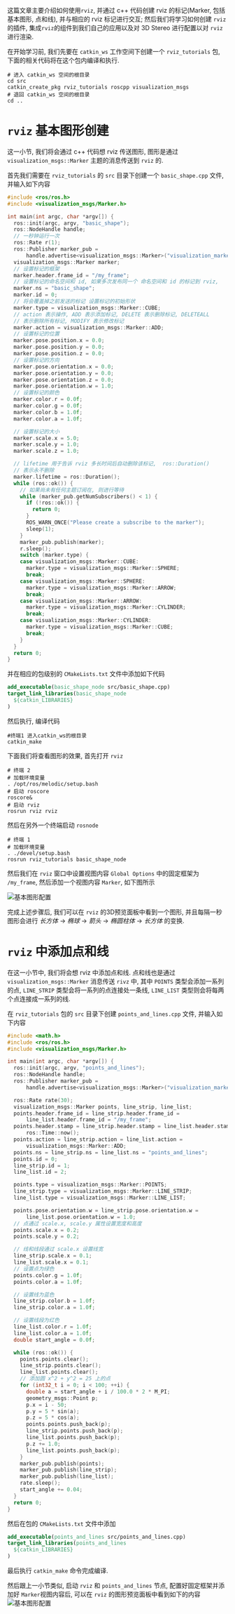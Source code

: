 这篇文章主要介绍如何使用`rviz`, 并通过 c++ 代码创建 rviz 的标记(Marker, 包括基本图形, 点和线), 并与相应的 rviz 标记进行交互; 然后我们将学习如何创建 `rviz` 的插件, 集成`rviz`的组件到我们自己的应用以及对 3D Stereo 进行配置以对 `rviz` 进行渲染.


在开始学习前, 我们先要在 `catkin_ws` 工作空间下创建一个 `rviz_tutorials` 包, 下面的相关代码将在这个包内编译和执行.
```shell
# 进入 catkin_ws 空间的根目录
cd src
catkin_create_pkg rviz_tutorials roscpp visualization_msgs
# 退回 catkin_ws 空间的根目录
cd ..
```
#  `rviz` 基本图形创建

这一小节, 我们将会通过 c++ 代码想 rviz 传送图形, 图形是通过  `visualization_msgs::Marker` 主题的消息传送到 `rviz` 的. 

首先我们需要在  `rviz_tutorials` 的 `src` 目录下创建一个 `basic_shape.cpp` 文件, 并输入如下内容
```cpp
#include <ros/ros.h>
#include <visualization_msgs/Marker.h>

int main(int argc, char *argv[]) {
  ros::init(argc, argv, "basic_shape");
  ros::NodeHandle handle;
  // 一秒钟运行一次
  ros::Rate r(1);
  ros::Publisher marker_pub =
      handle.advertise<visualization_msgs::Marker>("visualization_marker", 1);
  visualization_msgs::Marker marker;
  // 设置标记的框架
  marker.header.frame_id = "/my_frame";
  // 设置标记的命名空间和 id, 如果多次发布同一个 命名空间和 id 的标记到 rviz,
  marker.ns = "basic_shape";
  marker.id = 0;
  // 将会覆盖掉之前发送的标记 设置标记的初始形状
  marker.type = visualization_msgs::Marker::CUBE;
  // action 表示操作, ADD 表示添加标记, DELETE 表示删除标记, DELETEALL
  // 表示删除所有标记, MODIFY 表示修改标记
  marker.action = visualization_msgs::Marker::ADD;
  // 设置标记的位置
  marker.pose.position.x = 0.0;
  marker.pose.position.y = 0.0;
  marker.pose.position.z = 0.0;
  // 设置标记的方向
  marker.pose.orientation.x = 0.0;
  marker.pose.orientation.y = 0.0;
  marker.pose.orientation.z = 0.0;
  marker.pose.orientation.w = 1.0;
  // 设置标记的颜色
  marker.color.r = 0.0f;
  marker.color.g = 0.0f;
  marker.color.b = 1.0f;
  marker.color.a = 1.0f;

  // 设置标记的大小
  marker.scale.x = 5.0;
  marker.scale.y = 1.0;
  marker.scale.z = 1.0;

  // lifetime 用于告诉 rviz 多长时间后自动删除该标记,  ros::Duration()
  // 表示永不删除
  marker.lifetime = ros::Duration();
  while (ros::ok()) {
    // 如果尚未有任何主题订阅在, 则进行等待
    while (marker_pub.getNumSubscribers() < 1) {
      if (!ros::ok()) {
        return 0;
      }
      ROS_WARN_ONCE("Please create a subscribe to the marker");
      sleep(1);
    }
    marker_pub.publish(marker);
    r.sleep();
    switch (marker.type) {
    case visualization_msgs::Marker::CUBE:
      marker.type = visualization_msgs::Marker::SPHERE;
      break;
    case visualization_msgs::Marker::SPHERE:
      marker.type = visualization_msgs::Marker::ARROW;
      break;
    case visualization_msgs::Marker::ARROW:
      marker.type = visualization_msgs::Marker::CYLINDER;
      break;
    case visualization_msgs::Marker::CYLINDER:
      marker.type = visualization_msgs::Marker::CUBE;
      break;
    }
  }
  return 0;
}
```
并在相应的包级别的 `CMakeLists.txt` 文件中添加如下代码
```cmake
add_executable(basic_shape_node src/basic_shape.cpp)
target_link_libraries(basic_shape_node
  ${catkin_LIBRARIES}
)
```
然后执行, 编译代码
```shell
#终端1 进入catkin_ws的根目录
catkin_make
```

下面我们将查看图形的效果, 首先打开 `rviz` 
```shell
# 终端 2
# 加载环境变量
. /opt/ros/melodic/setup.bash
# 启动 roscore
roscore&
# 启动 rviz
rosrun rviz rviz
```
然后在另外一个终端启动 `rosnode`
```shell
# 终端 1
# 加载环境变量
. ./devel/setup.bash
rosrun rviz_tutorials basic_shape_node
```
然后我们在 `rviz` 窗口中设置视图内容 `Global Options` 中的固定框架为 `/my_frame`, 然后添加一个视图内容 `Marker`, 如下图所示

![基本图形配置](./images/basic_shape.png)

完成上述步骤后, 我们可以在 `rviz` 的3D预览面板中看到一个图形, 并且每隔一秒图形会进行 *长方体* -> *椭球* -> *箭头* -> *椭圆柱体* -> *长方体* 的变换.

# `rviz` 中添加点和线

在这一小节中, 我们将会想 rviz 中添加点和线. 点和线也是通过 `visualization_msgs::Marker` 消息传送 `rivz` 中, 其中 `POINTS` 类型会添加一系列的点, `LINE_STRIP` 类型会将一系列的点连接处一条线, `LINE_LIST` 类型则会将每两个点连接成一系列的线.

在 `rviz_tutorials` 包的 `src` 目录下创建 `points_and_lines.cpp` 文件, 并输入如下内容
```cpp
#include <math.h>
#include <ros/ros.h>
#include <visualization_msgs/Marker.h>

int main(int argc, char *argv[]) {
  ros::init(argc, argv, "points_and_lines");
  ros::NodeHandle handle;
  ros::Publisher marker_pub =
      handle.advertise<visualization_msgs::Marker>("visualization_marker", 10);

  ros::Rate rate(30);
  visualization_msgs::Marker points, line_strip, line_list;
  points.header.frame_id = line_strip.header.frame_id =
      line_list.header.frame_id = "/my_frame";
  points.header.stamp = line_strip.header.stamp = line_list.header.stamp =
      ros::Time::now();
  points.action = line_strip.action = line_list.action =
      visualization_msgs::Marker::ADD;
  points.ns = line_strip.ns = line_list.ns = "points_and_lines";
  points.id = 0;
  line_strip.id = 1;
  line_list.id = 2;

  points.type = visualization_msgs::Marker::POINTS;
  line_strip.type = visualization_msgs::Marker::LINE_STRIP;
  line_list.type = visualization_msgs::Marker::LINE_LIST;

  points.pose.orientation.w = line_strip.pose.orientation.w =
      line_list.pose.orientation.w = 1.0;
  // 点通过 scale.x, scale.y 属性设置宽度和高度
  points.scale.x = 0.2;
  points.scale.y = 0.2;

  // 线和线段通过 scale.x 设置线宽
  line_strip.scale.x = 0.1;
  line_list.scale.x = 0.1;
  // 设置点为绿色
  points.color.g = 1.0f;
  points.color.a = 1.0f;

  // 设置线为蓝色
  line_strip.color.b = 1.0f;
  line_strip.color.a = 1.0f;

  // 设置线段为红色
  line_list.color.r = 1.0f;
  line_list.color.a = 1.0f;
  double start_angle = 0.0f;

  while (ros::ok()) {
    points.points.clear();
    line_strip.points.clear();
    line_list.points.clear();
    // 添加圆 x^2 + y^2 = 25 上的点
    for (int32_t i = 0; i < 100; ++i) {
      double a = start_angle + i / 100.0 * 2 * M_PI;
      geometry_msgs::Point p;
      p.x = i - 50;
      p.y = 5 * sin(a);
      p.z = 5 * cos(a);
      points.points.push_back(p);
      line_strip.points.push_back(p);
      line_list.points.push_back(p);
      p.z += 1.0;
      line_list.points.push_back(p);
    }
    marker_pub.publish(points);
    marker_pub.publish(line_strip);
    marker_pub.publish(line_list);
    rate.sleep();
    start_angle += 0.04;
  }
  return 0;
}
```

然后在包的 `CMakeLists.txt` 文件中添加
```cmake
add_executable(points_and_lines src/points_and_lines.cpp)
target_link_libraries(points_and_lines
  ${catkin_LIBRARIES}
)
```

最后执行 `catkin_make` 命令完成编译.

然后跟上一小节类似, 启动 `rviz` 和 `points_and_lines` 节点, 配置好固定框架并添加好 `Marker`视图内容后, 可以在 `rviz` 的图形预览面板中看到如下的内容
![基本图形配置](./images/points_and_lines.png)
